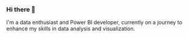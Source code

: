 ### Hi there 👋
I'm a data enthusiast and Power BI developer, currently on a journey to enhance my skills in data analysis and visualization.

<!--
**rekha1239/rekha1239** is a ✨ _special_ ✨ repository because its `README.md` (this file) appears on your GitHub profile.

Here's a quick look at what I'm currently working on:

- 🔭 I’m currently working on Data Analysis Mastery: I'm delving into the world of data analysis, exploring various datasets to extract meaningful insights and trends.
- 🌱 I’m currently learning ...Power BI : Actively honing my skills in Power BI development to create compelling visualizations that tell insightful data stories
- 👯 I’m looking to collaborate on ... projects related to data analytics, visualization, and Power BI. 
- 🤔 I’m looking for help with ... Open to tips, advice, and collaborative opportunities to further enhance my skills in the dynamic field of data.
- 💬 Ask me about... projects related to data analytics, visualization, and Power BI. 
- 📫 How to reach me: ...Rekha1239@gmail.com
- 😄 Pronouns: ..
- ⚡ Fun fact: ... I've been on a rewarding journey for the past 15 years, dedicating my time to raising two amazing kids.I'm bringing that same dedication and adaptability to 
                   the exciting world of data analysis and Power BI development! 🌟
-->
